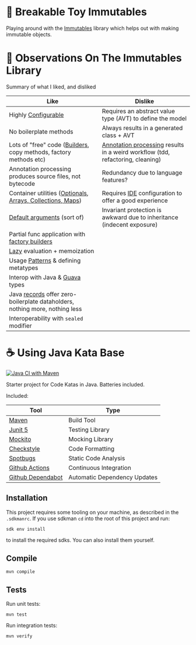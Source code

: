 # 🧸 Breakable Toy Immutables

Playing around with the [Immutables](https://immutables.github.io) library which helps out with making immutable
objects.

# 🔭 Observations On The Immutables Library

Summary of what I liked, and disliked

| Like                                                                                   | Dislike                                                                              |
|----------------------------------------------------------------------------------------|--------------------------------------------------------------------------------------|
| Highly [Configurable][config]                                                          | Requires an abstract value type (AVT) to define the model                            |
| No boilerplate methods                                                                 | Always results in a generated class + AVT                                            |
| Lots of "free" code ([Builders][builder], copy methods, factory methods etc)           | [Annotation processing][ap] results in a weird workflow (tdd, refactoring, cleaning) |
| Annotation processing produces source files, not bytecode                              | Redundancy due to language features?                                                 |
| Container utilities ([Optionals][optional], [Arrays, Collections, Maps][collections])  | Requires [IDE][ide] configuration to offer a good experience                         |
| [Default arguments][defargs] (sort of)                                                 | Invariant protection is awkward due to inheritance (indecent exposure)               |
| Partial func application with [factory builders][facbuild]                             |                                                                                      |
| [Lazy][lazy] evaluation + memoization                                                  |                                                                                      |
| Usage [Patterns][patterns] & defining metatypes                                        |                                                                                      |
| Interop with Java & [Guava][guava] types                                               |                                                                                      |
| Java [records][records] offer zero-boilerplate dataholders, nothing more, nothing less |                                                                                      |
| Interoperability with `sealed` modifier                                                |                                                                                      |

# ☕️ Using Java Kata Base

[![Java CI with Maven](https://github.com/rstraub/java-kata-base/actions/workflows/maven.yml/badge.svg)](https://github.com/rstraub/java-kata-base/actions/workflows/maven.yml)

Starter project for Code Katas in Java. Batteries included.

Included:

| Tool                                                  | Type                         |
|-------------------------------------------------------|------------------------------|
| [Maven](https://maven.apache.org)                     | Build Tool                   |
| [Junit 5](https://junit.org/junit5/)                  | Testing Library              |
| [Mockito](https://site.mockito.org)                   | Mocking Library              |
| [Checkstyle](https://checkstyle.sourceforge.io)       | Code Formatting              |
| [Spotbugs](https://spotbugs.github.io)                | Static Code Analysis         |
| [Github Actions](https://github.com/features/actions) | Continuous Integration       |
| [Github Dependabot](https://github.com/dependabot)    | Automatic Dependency Updates |

## Installation

This project requires some tooling on your machine, as described in the `.sdkmanrc`. If you use
sdkman `cd` into the root of this project and run:

```shell
sdk env install
```

to install the required sdks. You can also install them yourself.

## Compile

```shell
mvn compile
```

## Tests

Run unit tests:

```shell
mvn test
```

Run integration tests:

```shell
mvn verify
```

[defargs]: https://immutables.github.io/immutable.html#default-attributes

[facbuild]: https://immutables.github.io/factory.html

[lazy]: https://immutables.github.io/immutable.html#lazy-attributes

[patterns]: https://immutables.github.io/immutable.html#patterns

[builder]: https://immutables.github.io/immutable.html#builder

[collections]: https://immutables.github.io/immutable.html#array-collection-and-map-attributes

[optional]: https://immutables.github.io/immutable.html#optional-attributes

[config]: https://immutables.github.io/style.html

[ide]: https://immutables.github.io/apt.html

[ap]: https://www.baeldung.com/java-annotation-processing-builder

[guava]: https://guava.dev/

[records]: https://docs.oracle.com/en/java/javase/14/language/records.html
